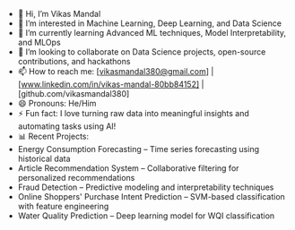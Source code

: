 - 👋 Hi, I’m Vikas Mandal
- 👀 I’m interested in Machine Learning, Deep Learning, and Data Science
- 🌱 I’m currently learning Advanced ML techniques, Model Interpretability, and MLOps
- 💞️ I’m looking to collaborate on Data Science projects, open-source contributions, and hackathons
- 📫 How to reach me: [vikasmandal380@gmail.com] | [www.linkedin.com/in/vikas-mandal-80bb84152] | [github.com/vikasmandal380]
- 😄 Pronouns: He/Him
- ⚡ Fun fact: I love turning raw data into meaningful insights and automating tasks using AI!
- 📊 Recent Projects:
- Energy Consumption Forecasting – Time series forecasting using historical data
- Article Recommendation System – Collaborative filtering for personalized recommendations
- Fraud Detection – Predictive modeling and interpretability techniques
- Online Shoppers' Purchase Intent Prediction – SVM-based classification with feature engineering
- Water Quality Prediction – Deep learning model for WQI classification

<!---
vikasmandal380/vikasmandal380 is a ✨ special ✨ repository because its `README.md` (this file) appears on your GitHub profile.
You can click the Preview link to take a look at your changes.
--->
